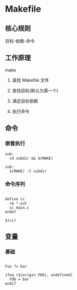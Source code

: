 # Makefile

## 核心规则

目标-依赖-命令

## 工作原理

make

1. 查找 Makefile 文件

2. 查找目标(默认为第一个)

3. 满足目标依赖

4. 执行命令

## 命令

### 嵌套执行

```mak
sub:
  cd subdir && $(MAKE)

sub:
  $(MAKE) -C subdir

```

### 命令序列

```mak

define cc
  rm *.out
  cc main.c
endef

$(cc)

```

## 变量

### 基础

```mak

Foo ?= bar

ifeq ($(origin FOO), undefined)
  FOO = bar
endif

```
